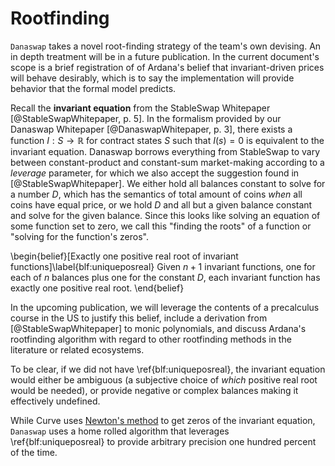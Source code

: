# Rootfinding

`Danaswap` takes a novel root-finding strategy of the team's own devising. An in depth treatment will be in a future publication. In the current document's scope is a brief registration of of Ardana's belief that invariant-driven prices will behave desirably, which is to say the implementation will provide behavior that the formal model predicts. 

Recall the **invariant equation** from the StableSwap Whitepaper [@StableSwapWhitepaper, p. 5]. In the formalism provided by our Danaswap Whitepaper [@DanaswapWhitepaper, p. 3], there exists a function $I : S \rightarrow \mathbb{R}$ for contract states $S$ such that $I(s) = 0$ is equivalent to the invariant equation. Danaswap borrows everything from StableSwap to vary between constant-product and constant-sum market-making according to a _leverage_ parameter, for which we also accept the suggestion found in [@StableSwapWhitepaper]. We either hold all balances constant to solve for a number $D$, which has the semantics of total amount of coins _when_ all coins have equal price, or we hold $D$ and all but a given balance constant and solve for the given balance. Since this looks like solving an equation of some function set to zero, we call this "finding the roots" of a function or "solving for the function's zeros".

\begin{belief}[Exactly one positive real root of invariant functions]\label{blf:uniqueposreal}
Given $n + 1$ invariant functions, one for each of $n$ balances plus one for the constant $D$, each invariant function has exactly one positive real root. 
\end{belief}

In the upcoming publication, we will leverage the contents of a precalculus course in the US to justify this belief, include a derivation from [@StableSwapWhitepaper] to monic polynomials, and discuss Ardana's rootfinding algorithm with regard to other rootfinding methods in the literature or related ecosystems.

To be clear, if we did not have \ref{blf:uniqueposreal}, the invariant equation would either be ambiguous (a subjective choice of _which_ positive real root would be needed), or provide negative or complex balances making it effectively undefined. 

While Curve uses [Newton's method](https://en.wikipedia.org/wiki/Newton%27s_method) to get zeros of the invariant equation, `Danaswap` uses a home rolled algorithm that leverages \ref{blf:uniqueposreal} to provide arbitrary precision one hundred percent of the time.
